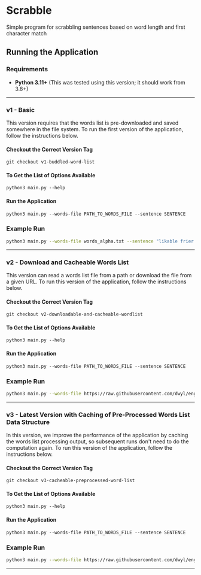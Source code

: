 # Scrabble
Simple program for scrabbling sentences based on word length and first character match


## Running the Application

### Requirements
- **Python 3.11+** (This was tested using this version; it should work from 3.8+)

---

### v1 - Basic
This version requires that the words list is pre-downloaded and saved somewhere in the file system. To run the first version of the application, follow the instructions below.

#### Checkout the Correct Version Tag
```shell
git checkout v1-buddled-word-list
```

#### To Get the List of Options Available
```shell
python3 main.py --help
```

#### Run the Application
```shell
python3 main.py --words-file PATH_TO_WORDS_FILE --sentence SENTENCE
```

### Example Run
```bash
python3 main.py --words-file words_alpha.txt --sentence "likable frier frog arm delegated"
```

---

### v2 - Download and Cacheable Words List
This version can read a words list file from a path or download the file from a given URL. To run this version of the application, follow the instructions below.

#### Checkout the Correct Version Tag
```shell
git checkout v2-downloadable-and-cacheable-wordlist
```

#### To Get the List of Options Available
```shell
python3 main.py --help
```

#### Run the Application
```shell
python3 main.py --words-file PATH_TO_WORDS_FILE --sentence SENTENCE
```

### Example Run
```bash
python3 main.py --words-file https://raw.githubusercontent.com/dwyl/english-words/refs/heads/master/words_alpha.txt --sentence "likable frier frog arm delegated" --force-download --download-dest tmp
```

---

### v3 - Latest Version with Caching of Pre-Processed Words List Data Structure
In this version, we improve the performance of the application by caching the words list processing output, so subsequent runs don't need to do the computation again. To run this version of the application, follow the instructions below.

#### Checkout the Correct Version Tag
```shell
git checkout v3-cacheable-preprocessed-word-list
```

#### To Get the List of Options Available
```shell
python3 main.py --help
```

#### Run the Application
```shell
python3 main.py --words-file PATH_TO_WORDS_FILE --sentence SENTENCE
```

### Example Run
```bash
python3 main.py --words-file https://raw.githubusercontent.com/dwyl/english-words/refs/heads/master/words_alpha.txt --sentence "likable frier frog arm delegated" --use-cache
```

---
